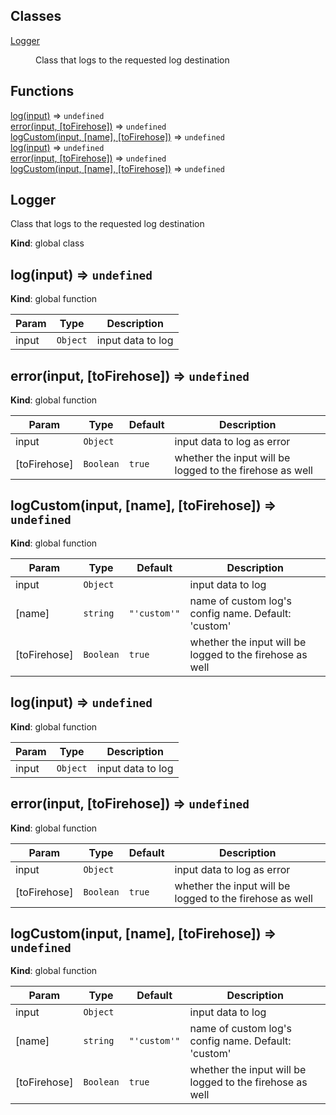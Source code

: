 ## Classes

<dl>
<dt><a href="#Logger">Logger</a></dt>
<dd><p>Class that logs to the requested log destination</p>
</dd>
</dl>

## Functions

<dl>
<dt><a href="#log">log(input)</a> ⇒ <code>undefined</code></dt>
<dd></dd>
<dt><a href="#error">error(input, [toFirehose])</a> ⇒ <code>undefined</code></dt>
<dd></dd>
<dt><a href="#logCustom">logCustom(input, [name], [toFirehose])</a> ⇒ <code>undefined</code></dt>
<dd></dd>
<dt><a href="#log">log(input)</a> ⇒ <code>undefined</code></dt>
<dd></dd>
<dt><a href="#error">error(input, [toFirehose])</a> ⇒ <code>undefined</code></dt>
<dd></dd>
<dt><a href="#logCustom">logCustom(input, [name], [toFirehose])</a> ⇒ <code>undefined</code></dt>
<dd></dd>
</dl>

<a name="Logger"></a>

## Logger
Class that logs to the requested log destination

**Kind**: global class  
<a name="log"></a>

## log(input) ⇒ <code>undefined</code>
**Kind**: global function  

| Param | Type | Description |
| --- | --- | --- |
| input | <code>Object</code> | input data to log |

<a name="error"></a>

## error(input, [toFirehose]) ⇒ <code>undefined</code>
**Kind**: global function  

| Param | Type | Default | Description |
| --- | --- | --- | --- |
| input | <code>Object</code> |  | input data to log as error |
| [toFirehose] | <code>Boolean</code> | <code>true</code> | whether the input will be logged to the firehose as well |

<a name="logCustom"></a>

## logCustom(input, [name], [toFirehose]) ⇒ <code>undefined</code>
**Kind**: global function  

| Param | Type | Default | Description |
| --- | --- | --- | --- |
| input | <code>Object</code> |  | input data to log |
| [name] | <code>string</code> | <code>&quot;&#x27;custom&#x27;&quot;</code> | name of custom log's config name. Default: 'custom' |
| [toFirehose] | <code>Boolean</code> | <code>true</code> | whether the input will be logged to the firehose as well |

<a name="log"></a>

## log(input) ⇒ <code>undefined</code>
**Kind**: global function  

| Param | Type | Description |
| --- | --- | --- |
| input | <code>Object</code> | input data to log |

<a name="error"></a>

## error(input, [toFirehose]) ⇒ <code>undefined</code>
**Kind**: global function  

| Param | Type | Default | Description |
| --- | --- | --- | --- |
| input | <code>Object</code> |  | input data to log as error |
| [toFirehose] | <code>Boolean</code> | <code>true</code> | whether the input will be logged to the firehose as well |

<a name="logCustom"></a>

## logCustom(input, [name], [toFirehose]) ⇒ <code>undefined</code>
**Kind**: global function  

| Param | Type | Default | Description |
| --- | --- | --- | --- |
| input | <code>Object</code> |  | input data to log |
| [name] | <code>string</code> | <code>&quot;&#x27;custom&#x27;&quot;</code> | name of custom log's config name. Default: 'custom' |
| [toFirehose] | <code>Boolean</code> | <code>true</code> | whether the input will be logged to the firehose as well |

